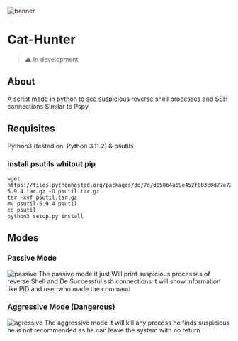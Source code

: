 ![banner](https://cdn.discordapp.com/attachments/1041614683959988235/1096448793848852491/Screenshot_2023-04-14_11-55-09.png)
<h1>Cat-Hunter</h1> 

> :warning: In development

## About
A script made in python to see suspicious reverse shell processes and SSH connections Similar to Pspy

## Requisites
Python3 (tested on: Python 3.11.2) &
psutils

### install psutils whitout pip
```
wget https://files.pythonhosted.org/packages/3d/7d/d05864a69e452f003c0d77e728e155a89a2a26b09e64860ddd70ad64fb26/psutil-5.9.4.tar.gz -O psutil.tar.gz
tar -xvf psutil.tar.gz 
mv psutil-5.9.4 psutil
cd psutil
python3 setup.py install
```

## Modes
### Passive Mode
![passive](https://cdn.discordapp.com/attachments/1041614683959988235/1096456541835644981/Screenshot_2023-04-14_12-26-44.png)
The passive mode it just Will print suspicious processes of reverse Shell and De Successful ssh connections
it will show information like PID and user who made the command

### Aggressive Mode (Dangerous)
![agressive](https://cdn.discordapp.com/attachments/1041614683959988235/1096456999908159538/Screenshot_2023-04-14_12-28-33.png)
The aggressive mode it will kill any process he finds suspicious he is not recommended as he can leave the system with no return
